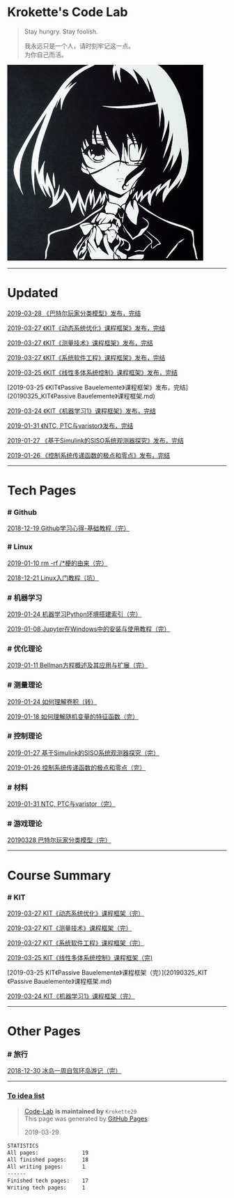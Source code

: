 # Krokette's Code Lab  
> Stay hungry. Stay foolish.  
> 
> 我永远只是一个人，请时刻牢记这一点。  
> 为你自己而活。

![](Pictures/Main/Surface.jpg)  

----------

# Updated
[2019-03-28 《巴特尔玩家分类模型》发布，完结](20190328_巴特尔玩家分类模型.md)

[2019-03-27 《KIT《动态系统优化》课程框架》发布，完结](20190327_KIT《动态系统优化》课程框架.md)

[2019-03-27 《KIT《测量技术》课程框架》发布，完结](20190327_KIT《测量技术》课程框架.md)

[2019-03-27 《KIT《系统软件工程》课程框架》发布，完结](20190327_KIT《系统软件工程》课程框架.md)

[2019-03-25 《KIT《线性多体系统控制》课程框架》发布，完结](20190325_KIT《线性多体系统控制》课程框架.md)

[2019-03-25 《KIT《Passive Bauelemente》课程框架》发布，完结](20190325_KIT《Passive Bauelemente》课程框架.md)

[2019-03-24 《KIT《机器学习1》课程框架》发布，完结](20190324_KIT《机器学习1》课程框架.md)

[2019-01-31 《NTC, PTC与varistor》发布，完结](20190131_NTC,PTC与varistor.md)

[2019-01-27 《基于Simulink的SISO系统观测器探究》发布，完结](20190127_基于Simulink的SISO系统观测器探究.md)

[2019-01-26 《控制系统传递函数的极点和零点》发布，完结](20190126_控制系统传递函数的极点和零点.md)

----------

# Tech Pages

### # Github
[2018-12-19 Github学习心得-基础教程（完）](20181219_Github学习心得-基础教程.md)

### # Linux
[2019-01-10 rm -rf /*梗的由来（完）](20190103_rm-rf杆星梗的由来.md)

[2018-12-21 Linux入门教程（坑）](20181221_Linux入门教程.md)

### # 机器学习
[2019-01-24 机器学习Python环境搭建索引（完）](20190124_机器学习Python环境搭建索引)

[2019-01-08 Jupyter在Windows中的安装与使用教程（完）](20190108_Jupyter在Windows中的安装与使用教程.md)

### # 优化理论
[2019-01-11 Bellman方程概述及其应用与扩展（完）](20190111_Bellman方程概述及其应用与扩展.md)

### # 测量理论
[2019-01-24 如何理解卷积（转）](20190124_如何理解卷积.md)

[2019-01-18 如何理解随机变量的特征函数（完）](20190118_如何理解随机变量的特征函数.md)

### # 控制理论
[2019-01-27 基于Simulink的SISO系统观测器探究（完）](20190127_基于Simulink的SISO系统观测器探究.md)

[2019-01-26 控制系统传递函数的极点和零点（完）](20190126_控制系统传递函数的极点和零点.md)

### # 材料
[2019-01-31 NTC, PTC与varistor（完）](20190131_NTC,,PTC与varistor.md)

### # 游戏理论
[20190328 巴特尔玩家分类模型（完）](20190328_巴特尔玩家分类模型.md)

----------

# Course Summary

### # KIT
[2019-03-27 KIT《动态系统优化》课程框架（完）](20190327_KIT《动态系统优化》课程框架.md)

[2019-03-27 KIT《测量技术》课程框架（完）](20190327_KIT《测量技术》课程框架.md)

[2019-03-27 KIT《系统软件工程》课程框架（完）](20190327_KIT《系统软件工程》课程框架.md)

[2019-03-25 KIT《线性多体系统控制》课程框架（完)](20190325_KIT《线性多体系统控制》课程框架.md)

[2019-03-25 KIT《Passive Bauelemente》课程框架（完）](20190325_KIT《Passive Bauelemente》课程框架.md)

[2019-03-24 KIT《机器学习1》课程框架（完）](20190324_KIT《机器学习1》课程框架.md)

----------

# Other Pages

### # 旅行
[2018-12-30 冰岛一周自驾环岛游记（完）](20181230_冰岛一周自驾环岛游记.md)

----------

### [To idea list](NewIdeas.md)

> [Code-Lab](https://github.com/Krokette29/Code-Lab) **is maintained by** `Krokette29`  
> This page was generated by [GitHub Pages](https://pages.github.com/).  
> 
> 2019-03-29  

	STATISTICS
	All pages:              19
	All finished pages:     18
	All writing pages:      1
	------
	Finished tech pages:    17
	Writing tech pages:     1

